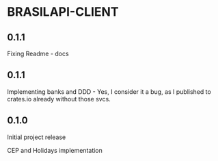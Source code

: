 # BRASILAPI-CLIENT

## 0.1.1
Fixing Readme - docs
## 0.1.1
Implementing banks and DDD - Yes, I consider it a bug, as I published to crates.io already without those svcs.

## 0.1.0

Initial project release

CEP and Holidays implementation
